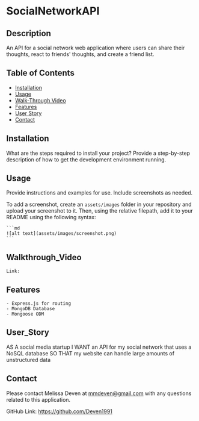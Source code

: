# SocialNetworkAPI

## Description

An API for a social network web application where users can share their thoughts, react to friends' thoughts, and create a friend list. 

## Table of Contents 

- [Installation](#installation)
- [Usage](#usage)
- [Walk-Through Video](#walkthrough_video)
- [Features](#features)
- [User Story](#user_story)
- [Contact](#contact)

## Installation

What are the steps required to install your project? Provide a step-by-step description of how to get the development environment running.

## Usage

Provide instructions and examples for use. Include screenshots as needed.

To add a screenshot, create an `assets/images` folder in your repository and upload your screenshot to it. Then, using the relative filepath, add it to your README using the following syntax:

    ```md
    ![alt text](assets/images/screenshot.png)
    ```

## Walkthrough_Video
    Link: 

## Features
    - Express.js for routing
    - MongoDB Database
    - Mongoose ODM

## User_Story

AS A social media startup
I WANT an API for my social network that uses a NoSQL database
SO THAT my website can handle large amounts of unstructured data

## Contact

Please contact Melissa Deven at mmdeven@gmail.com with any questions related to this application. 

GitHub Link: https://github.com/Deven1991